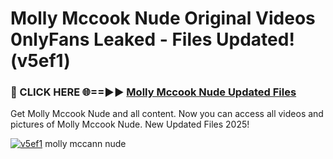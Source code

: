 # Molly Mccook Nude Original Videos 0nlyFans Leaked - Files Updated! (v5ef1)

<h3>🔴 CLICK HERE 🌐==►► <a href="https://tinyurl.com/5h6xmrr3" rel="nofollow">Molly Mccook Nude Updated Files</a></h3>

Get Molly Mccook Nude and all content. Now you can access all videos and pictures of Molly Mccook Nude. New Updated Files 2025!

[![v5ef1](https://i.imgur.com/KVD873Z.gif)](https://tinyurl.com/5h6xmrr3)
molly mccann nude